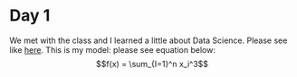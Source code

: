 # Day 1

We met with the class and I learned a little about Data Science.
Please see like [here](apple.com).
This is my model: please see equation below:
$$f(x) = \sum_{I=1}^n x_i^3$$
